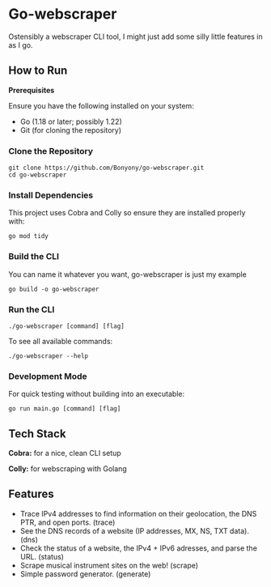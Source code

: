 # Go-webscraper

Ostensibly a webscraper CLI tool, I might just add some silly little features in as I go.

## How to Run

**Prerequisites**

Ensure you have the following installed on your system:

- Go (1.18 or later; possibly 1.22)
- Git (for cloning the repository)

### Clone the Repository

```
git clone https://github.com/Bonyony/go-webscraper.git
cd go-webscraper
```

### Install Dependencies

This project uses Cobra and Colly so ensure they are installed properly with:

```
go mod tidy
```

### Build the CLI

You can name it whatever you want, go-webscraper is just my example

```
go build -o go-webscraper
```

### Run the CLI

```
./go-webscraper [command] [flag]
```

To see all available commands:

```
./go-webscraper --help
```

### Development Mode

For quick testing without building into an executable:

```
go run main.go [command] [flag]
```

## Tech Stack

**Cobra:** for a nice, clean CLI setup

**Colly:** for webscraping with Golang

## Features

- Trace IPv4 addresses to find information on their geolocation, the DNS PTR, and open ports. (trace)
- See the DNS records of a website (IP addresses, MX, NS, TXT data). (dns)
- Check the status of a website, the IPv4 + IPv6 adresses, and parse the URL. (status)
- Scrape musical instrument sites on the web! (scrape)
- Simple password generator. (generate)
